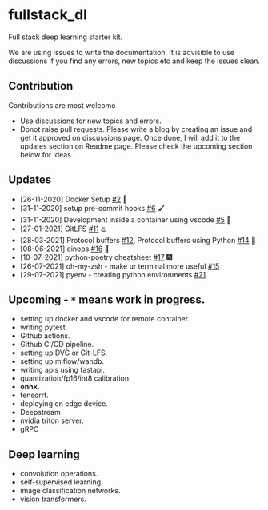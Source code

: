 # fullstack_dl
Full stack deep learning starter kit. 

We are using issues to write the documentation. It is advisible to use discussions if you find any errors, new topics etc and keep the issues clean. 

## Contribution
Contributions are most welcome
- Use discussions for new topics and errors.
- Donot raise pull requests. Please write a blog by creating an issue and get it approved on discussions page. Once done, I will add it to the updates section on Readme page. Please check the upcoming section below for ideas.

## Updates
- [26-11-2020] Docker Setup [#2](https://github.com/prakashjayy/fullstack_dl/issues/2) 🍮
- [31-11-2020] setup pre-commit hooks [#6](https://github.com/prakashjayy/fullstack_dl/issues/6) 🖌️
- [31-11-2020] Development inside a container using vscode [#5](https://github.com/prakashjayy/fullstack_dl/issues/5) 🥇
- [27-01-2021] GitLFS [#11](https://github.com/prakashjayy/fullstack_dl/issues/11) ♨️
- [28-03-2021] Protocol buffers [#12](https://github.com/prakashjayy/fullstack_dl/issues/12), Protocol buffers using Python [#14](https://github.com/prakashjayy/fullstack_dl/issues/14) 🤯
- [08-06-2021] einops [#16](https://github.com/prakashjayy/fullstack_dl/issues/16) 🧑
- [10-07-2021] python-poetry cheatsheet [#17](https://github.com/prakashjayy/fullstack_dl/issues/17) 🎆
- [26-07-2021] oh-my-zsh - make ur terminal more useful [#15](https://github.com/prakashjayy/fullstack_dl/issues/15)
- [29-07-2021] pyenv - creating python environments [#21](https://github.com/prakashjayy/fullstack_dl/issues/21)

## Upcoming - `*` means work in progress.
- setting up docker and vscode for remote container.
- writing pytest.
- Github actions.
- Github CI/CD pipeline.
- setting up DVC or Git-LFS.
- setting up mlflow/wandb.
- writing apis using fastapi.
- quantization/fp16/int8 calibration.
- **onnx.**
- tensorrt.
- deploying on edge device.
- Deepstream
- nvidia triton server.
- gRPC

## Deep learning
- convolution operations.
- self-supervised learning.
- image classification networks.
- vision transformers. 
